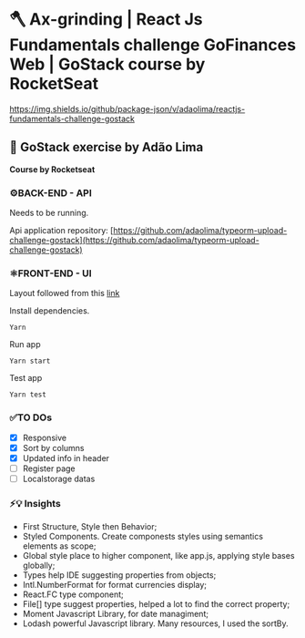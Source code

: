 # 🪓 Ax-grinding | React Js Fundamentals challenge GoFinances Web | GoStack course by RocketSeat
https://img.shields.io/github/package-json/v/adaolima/reactjs-fundamentals-challenge-gostack

## 🚀 GoStack exercise by Adão Lima

__Course by Rocketseat__

### ⚙️BACK-END - API
Needs to be running.

Api application repository: [https://github.com/adaolima/typeorm-upload-challenge-gostack](https://github.com/adaolima/typeorm-upload-challenge-gostack)

### ⚛️FRONT-END - UI
Layout followed from this [link](https://www.figma.com/file/EgOhyj1Inz14dhWGVhRlhr/GoFinances?node-id=1%3A863)

Install dependencies.

```shell
Yarn
```

Run app

```shell
Yarn start
```

Test app

```shell
Yarn test
```

### ✅TO DOs

- [x] Responsive
- [x] Sort by columns
- [x] Updated info in header
- [ ] Register page
- [ ] Localstorage datas

### ⚡️💡 Insights

- First Structure, Style then Behavior;
- Styled Components. Create componests styles using semantics elements as scope;
- Global style place to higher component, like app.js, applying style bases globally;
- Types help IDE suggesting properties from objects;
- Intl.NumberFormat for format currencies display;
- React.FC type component;
- File[] type suggest properties, helped a lot to find the correct property;
- Moment Javascript Library, for date managiment;
- Lodash powerful Javascript library. Many resources, I used the sortBy.
